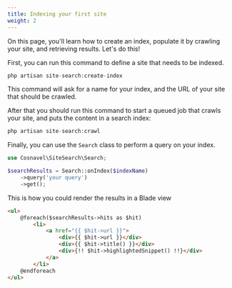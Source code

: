 ```yaml
---
title: Indexing your first site
weight: 2
---
```


On this page, you'll learn how to create an index, populate it by crawling your site, and retrieving results. Let's do this!

First, you can run this command to define a site that needs to be indexed.

```php
php artisan site-search:create-index
```

This command will ask for a name for your index, and the URL of your site that should be crawled.

After that you should run this command to start a queued job that crawls your site, and puts the content in a search index:

```php
php artisan site-search:crawl
```

Finally, you can use the `Search` class to perform a query on your index.

```php
use Cosnavel\SiteSearch\Search;

$searchResults = Search::onIndex($indexName)
    ->query('your query')
    ->get();
```

This is how you could render the results in a Blade view

```html
<ul>
    @foreach($searchResults->hits as $hit)
        <li>
            <a href="{{ $hit->url }}">
                <div>{{ $hit->url }}</div>
                <div>{{ $hit->title() }}</div>
                <div>{!! $hit->highlightedSnippet() !!}</div>
            </a>
        </li>
    @endforeach
</ul>
```



